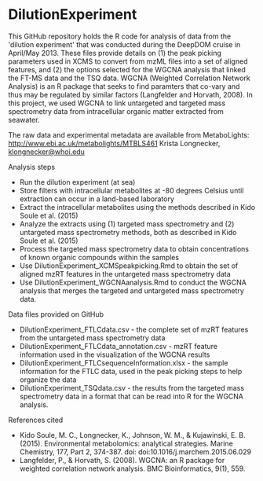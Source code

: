 # DilutionExperiment
This GitHub repository holds the R code for analysis of data from the 'dilution experiment' that was conducted during the DeepDOM cruise in April/May 2013. 
These files provide details on (1) the peak picking parameters used in XCMS to convert from mzML files into a set of aligned features, and (2) the options selected for the WGCNA analysis that linked the FT-MS data and the TSQ data. WGCNA (Weighted Correlation Network Analysis) is an R package that seeks to find paramters that co-vary and thus may be regulated by similar factors (Langfelder and Horvath, 2008). In this project, we used WGCNA to link untargeted and targeted mass spectrometry data from intracellular organic matter extracted from seawater.

The raw data and experimental metadata are available from MetaboLights: http://www.ebi.ac.uk/metabolights/MTBLS461
Krista Longnecker, klongnecker@whoi.edu

Analysis steps
* Run the dilution experiment (at sea)
* Store filters with intracellular metabolites at -80 degrees Celsius until extraction can occur in a land-based laboratory
* Extract the intracellular metabolites using the methods described in Kido Soule et al. (2015)
* Analyze the extracts using (1) targeted mass spectrometry and (2) untargeted mass spectrometry methods, both as described in Kido Soule et al. (2015)
* Process the targeted mass spectrometry data to obtain concentrations of known organic compounds within the samples
* Use DilutionExperiment_XCMSpeakpicking.Rmd to obtain the set of aligned mzRT features in the untargeted mass spectrometry data
* Use DilutionExperiment_WGCNAanalysis.Rmd to conduct the WGCNA analysis that merges the targeted and untargeted mass spectrometry data. 

Data files provided on GitHub
* DilutionExperiment_FTLCdata.csv - the complete set of mzRT features from the untargeted mass spectrometry data
* DilutionExperiment_FTLCdata_annotation.csv - mzRT feature information used in the visualization of the WGCNA results
* DilutionExperiment_FTLCsequenceInformation.xlsx - the sample information for the FTLC data, used in the peak picking steps to help organize the data
* DilutionExperiment_TSQdata.csv - the results from the targeted mass spectrometry data in a format that can be read into R for the WGCNA analysis.

References cited
* Kido Soule, M. C., Longnecker, K., Johnson, W. M., & Kujawinski, E. B. (2015). Environmental metabolomics: analytical strategies. Marine Chemistry, 177, Part 2, 374-387. doi: doi:10.1016/j.marchem.2015.06.029
* Langfelder, P., & Horvath, S. (2008). WGCNA: an R package for weighted correlation network analysis. BMC Bioinformatics, 9(1), 559. 
